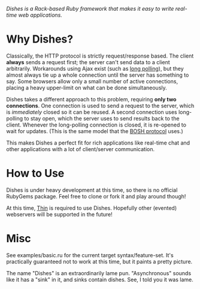 *Dishes is a Rack-based Ruby framework that makes it easy to write real-time web applications.*

Why Dishes?
===========
Classically, the HTTP protocol is strictly request/response based. The client __always__ sends a request first; the server can't send data to a client arbitrarily. Workarounds using Ajax exist (such as [long polling][long-polling]), but they almost always tie up a whole connection until the server has something to say. Some browsers allow only a small number of active connections, placing a heavy upper-limit on what can be done simultaneously.

Dishes takes a different approach to this problem, requiring __only two connections__. One connection is used to send a request to the server, which is *immediately* closed so it can be reused. A second connection uses long-polling to stay open, which the server uses to send results back to the client. Whenever the long-polling connection is closed, it is re-opened to wait for updates. (This is the same model that the [BOSH protocol][bosh] uses.)

This makes Dishes a perfect fit for rich applications like real-time chat and other applications with a lot of client/server communication.


How to Use
==========
Dishes is under heavy development at this time, so there is no official RubyGems package. Feel free to clone or fork it and play around though!

At this time, [Thin][thin] is required to use Dishes. Hopefully other (evented) webservers will be supported in the future!


Misc
====
See examples/basic.ru for the current target syntax/feature-set. It's practically guaranteed not to work at this time, but it paints a pretty picture.

The name "Dishes" is an extraordinarily lame pun. "Asynchronous" sounds like it has a "sink" in it, and sinks contain dishes. See, I told you it was lame.


  [long-polling]: http://en.wikipedia.org/wiki/Long_polling#Long_polling "Long polling at Wikipedia"
  [bosh]: http://en.wikipedia.org/wiki/BOSH "BOSH at Wikipedia"
  [thin]: http://code.macournoyer.com/thin/ "The Thin webserver"